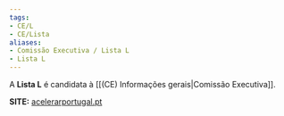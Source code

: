 ```yaml
---
tags:
- CE/L
- CE/Lista
aliases:
- Comissão Executiva / Lista L
- Lista L
---
```

A **Lista L** é candidata à [[(CE) Informações gerais|Comissão Executiva]].

**SITE:** [acelerarportugal.pt](https://acelerarportugal.pt/)